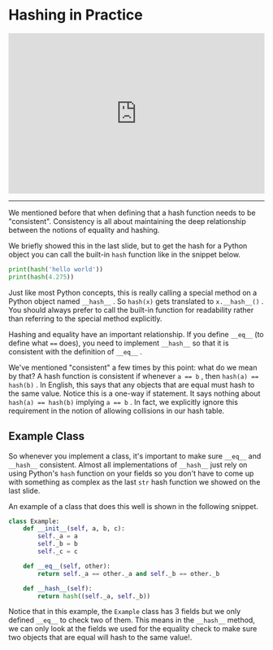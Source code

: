 # Hashing in Practice

<div style="position: relative; padding-bottom: 62.5%; height: 0;">
    <iframe src="https://www.loom.com/embed/3a324a37a735426cb462e3eff854ad86" frameborder="0" webkitallowfullscreen mozallowfullscreen allowfullscreen style="position: absolute; top: 0; left: 0; width: 100%; height: 100%;"></iframe>
</div>

---

We mentioned before that when defining that a hash function needs to be "consistent". Consistency is all about maintaining the deep relationship between the notions of equality and hashing.

We briefly showed this in the last slide, but to get the hash for a Python object you can call the built-in `hash` function like in the snippet below.

```python
print(hash('hello world'))
print(hash(4.275))
```

Just like most Python concepts, this is really calling a special method on a Python object named `__hash__` . So `hash(x)` gets translated to `x.__hash__()` . You should always prefer to call the built-in function for readability rather than referring to the special method explicitly.

Hashing and equality have an important relationship. If you define `__eq__` (to define what `==` does), you need to implement `__hash__` so that it is consistent with the definition of `__eq__` .

We've mentioned "consistent" a few times by this point: what do we mean by that? A hash function is consistent if whenever `a == b` , then `hash(a) == hash(b)` . In English, this says that any objects that are equal must hash to the same value. Notice this is a one-way if statement. It says nothing about `hash(a) == hash(b)` implying `a == b` . In fact, we explicitly ignore this requirement in the notion of allowing collisions in our hash table.

## Example Class

So whenever you implement a class, it's important to make sure `__eq__` and `__hash__` consistent. Almost all implementations of `__hash__` just rely on using Python's `hash` function on your fields so you don't have to come up with something as complex as the last `str` hash function we showed on the last slide.

An example of a class that does this well is shown in the following snippet.

```python
class Example:
    def __init__(self, a, b, c):
        self._a = a
        self._b = b
        self._c = c

    def __eq__(self, other):
        return self._a == other._a and self._b == other._b

    def __hash__(self):
        return hash((self._a, self._b))
```

Notice that in this example, the `Example` class has 3 fields but we only defined `__eq__` to check two of them. This means in the `__hash__` method, we can only look at the fields we used for the equality check to make sure two objects that are equal will hash to the same value!.
